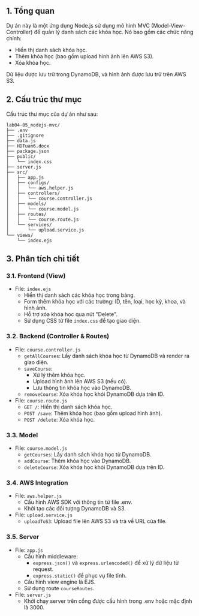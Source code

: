 ## 1. Tổng quan
Dự án này là một ứng dụng Node.js sử dụng mô hình MVC (Model-View-Controller) để quản lý danh sách các khóa học. Nó bao gồm các chức năng chính:

- Hiển thị danh sách khóa học.
- Thêm khóa học (bao gồm upload hình ảnh lên AWS S3).
- Xóa khóa học.

Dữ liệu được lưu trữ trong DynamoDB, và hình ảnh được lưu trữ trên AWS S3.

## 2. Cấu trúc thư mục
Cấu trúc thư mục của dự án như sau:
```
lab04-05_nodejs-mvc/
├── .env
├── .gitignore
├── data.js
├── HDTuan6.docx
├── package.json
├── public/
│   └── index.css
├── server.js
├── src/
│   ├── app.js
│   ├── configs/
│   │   └── aws.helper.js
│   ├── controllers/
│   │   └── course.controller.js
│   ├── models/
│   │   └── course.model.js
│   ├── routes/
│   │   └── course.route.js
│   └── services/
│       └── upload.service.js
└── views/
    └── index.ejs
```
## 3. Phân tích chi tiết
### 3.1. Frontend (View)
- File: `index.ejs`
    - Hiển thị danh sách các khóa học trong bảng.
    - Form thêm khóa học với các trường: ID, tên, loại, học kỳ, khoa, và hình ảnh.
    - Hỗ trợ xóa khóa học qua nút "Delete".
    - Sử dụng CSS từ file `index.css` để tạo giao diện.
### 3.2. Backend (Controller & Routes)
- File: `course.controller.js`
    - `getAllCourses`: Lấy danh sách khóa học từ DynamoDB và render ra giao diện.
    - `saveCourse`:
        - Xử lý thêm khóa học.
        - Upload hình ảnh lên AWS S3 (nếu có).
        - Lưu thông tin khóa học vào DynamoDB.
    - `removeCourse`: Xóa khóa học khỏi DynamoDB dựa trên ID.
- File: `course.route.js`
    - `GET /`: Hiển thị danh sách khóa học.
    - `POST /save`: Thêm khóa học (bao gồm upload hình ảnh).
    - `POST /delete`: Xóa khóa học.
### 3.3. Model
- File: `course.model.js`
    - `getCourses`: Lấy danh sách khóa học từ DynamoDB.
    - `addCourse`: Thêm khóa học vào DynamoDB.
    - `deleteCourse`: Xóa khóa học khỏi DynamoDB dựa trên ID.
### 3.4. AWS Integration
- File: `aws.helper.js`
    - Cấu hình AWS SDK với thông tin từ file .env.
    - Khởi tạo các đối tượng DynamoDB và S3.
- File: `upload.service.js`
    - `uploadToS3`: Upload file lên AWS S3 và trả về URL của file.
### 3.5. Server
- File: `app.js`
    - Cấu hình middleware:
        - `express.json()` và `express.urlencoded()` để xử lý dữ liệu từ request.
        - `express.static()` để phục vụ file tĩnh.
    - Cấu hình view engine là EJS.
    - Sử dụng route `courseRoutes`.
- File: `server.js`
    - Khởi chạy server trên cổng được cấu hình trong .env hoặc mặc định là 3000.